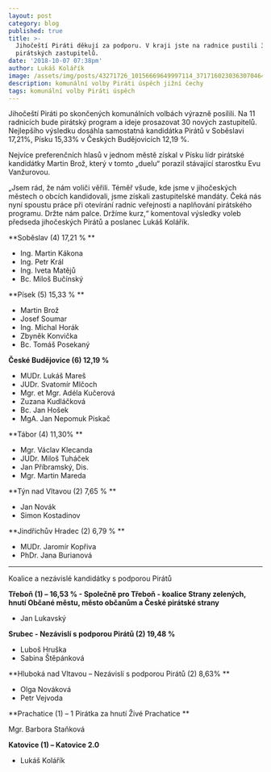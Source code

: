 ```yaml
---
layout: post
category: blog
published: true
title: >-
  Jihočeští Piráti děkují za podporu. V kraji jste na radnice pustili 30
  pirátských zastupitelů.
date: '2018-10-07 07:38pm'
author: Lukáš Kolářík
image: /assets/img/posts/43271726_10156669649997114_3717160230363070464_n.png
description: komunální volby Piráti úspěch jižní čechy
tags: komunální volby Piráti úspěch
---
```

Jihočeští Piráti po skončených komunálních volbách výrazně posílili. Na 11 radnicích bude pirátský program a ideje prosazovat 30 nových zastupitelů. Nejlepšího výsledku dosáhla samostatná kandidátka Pirátů v Soběslavi 17,21%, Písku 15,33% v Českých Budějovicích 12,19 %. 

Nejvíce preferenčních hlasů v jednom městě získal v Písku lídr pirátské kandidátky Martin Brož, který v tomto „duelu“ porazil stávající starostku Evu Vanžurovou.

„Jsem rád, že nám voliči věřili. Téměř všude, kde jsme v jihočeských městech o obcích kandidovali, jsme získali zastupitelské mandáty. Čeká nás nyní spoustu práce při otevírání radnic veřejnosti a naplňování pirátského programu. Držte nám palce. Držíme kurz,“ komentoval výsledky voleb předseda jihočeských Pirátů a poslanec Lukáš Kolářík.


**Soběslav (4)  17,21 %**
- Ing. Martin Kákona
- Ing. Petr Král
- Ing. Iveta Matějů
- Bc. Miloš Bučínský

**Písek (5)    15,33 %**
- Martin Brož
- Josef Soumar
- Ing. Michal Horák
- Zbyněk Konvička
- Bc. Tomáš Posekaný

**České Budějovice (6)   12,19 %**
- MUDr. Lukáš Mareš
- JUDr. Svatomír Mlčoch
- Mgr. et Mgr. Adéla Kučerová
- Zuzana Kudláčková
- Bc. Jan Hošek
- MgA. Jan Nepomuk Piskač

**Tábor (4)    11,30%**

- Mgr. Václav Klecanda
- JUDr. Miloš Tuháček
- Jan Příbramský, Dis.
- Mgr. Martin Mareda

**Týn nad Vltavou (2) 7,65 %**

- Jan Novák
- Simon Kostadinov

**Jindřichův Hradec (2)   6,79 %**

- MUDr. Jaromír Kopřiva
- PhDr. Jana Burianová 

----------------------------------------------------------------

Koalice a nezávislé kandidátky s podporou Pirátů

**Třeboň (1) – 16,53 % - Společně pro Třeboň - koalice Strany zelených, hnutí Občané městu, město občanům a České pirátské strany**

- Jan Lukavský 

**Srubec - Nezávislí s podporou Pirátů (2)   19,48 %**

- Luboš Hruška
- Sabina Štěpánková

**Hluboká nad Vltavou – Nezávislí s podporou Pirátů  (2)   8,63%**

- Olga Nováková
- Petr Vejvoda

**Prachatice (1) –  1 Pirátka za hnutí Živé Prachatice**

Mgr. Barbora Staňková

**Katovice (1) – Katovice 2.0**

- Lukáš Kolářík
